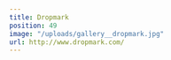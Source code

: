 ```yaml
---
title: Dropmark
position: 49
image: "/uploads/gallery__dropmark.jpg"
url: http://www.dropmark.com/
---
```


